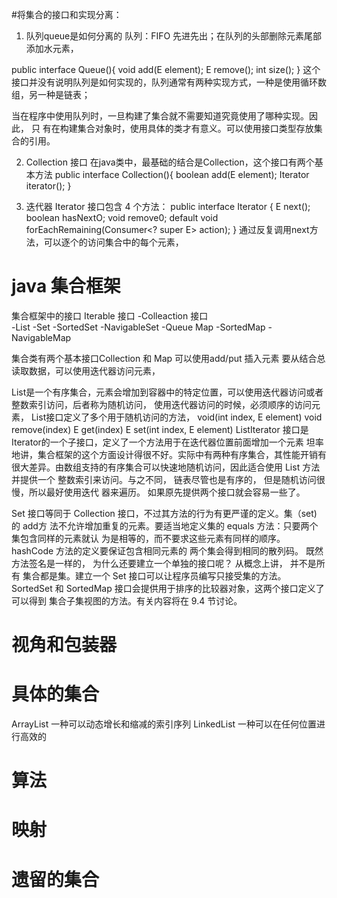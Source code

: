 #将集合的接口和实现分离：
1. 队列queue是如何分离的
队列：FIFO 先进先出；在队列的头部删除元素尾部添加水元素，

public interface Queue<E>(){
    void add(E element);
    E remove();
    int size();
}
这个接口并没有说明队列是如何实现的，队列通常有两种实现方式，一种是使用循环数组，另一种是链表；

当在程序中使用队列时，一旦构建了集合就不需要知道究竟使用了哪种实现。因此， 只
有在构建集合对象时，使用具体的类才有意义。可以使用接口类型存放集合的引用。

2. Collection 接口
在java类中，最基础的结合是Collection，这个接口有两个基本方法
public interface Collection<E>(){
    boolean add(E element);
    Iterator iterator();
}

3. 迭代器
Iterator 接口包含 4 个方法：
public interface Iterator<E>
{
    E next();
    boolean hasNextO;
    void remove0;
    default void forEachRemaining(Consumer<? super E> action);
}
通过反复调用next方法，可以逐个的访问集合中的每个元素，

# java 集合框架
集合框架中的接口
Iterable    接口
    -Colleaction 接口    
        -List
        -Set
            -SortedSet
            -NavigableSet
        -Queue
Map
    -SortedMap
    -NavigableMap



集合类有两个基本接口Collection 和 Map
可以使用add/put 插入元素
要从结合总读取数据，可以使用迭代器访问元素，

List是一个有序集合，元素会增加到容器中的特定位置，可以使用迭代器访问或者整数索引访问，后者称为随机访问，
使用迭代器访问的时候，必须顺序的访问元素，
List接口定义了多个用于随机访问的方法，
void(int index, E element)
void remove(index)
E get(index)
E set(int index, E element)
ListIterator 接口是Iterator的一个子接口，定义了一个方法用于在迭代器位置前面增加一个元素
坦率地讲，集合框架的这个方面设计得很不好。实际中有两种有序集合，其性能开销有
很大差异。由数组支持的有序集合可以快速地随机访问，因此适合使用 List 方法并提供一个
整数索引来访问。与之不同， 链表尽管也是有序的， 但是随机访问很慢，所以最好使用迭代
器来遍历。 如果原先提供两个接口就会容易一些了。


Set 接口等同于 Collection 接口，不过其方法的行为有更严谨的定义。集（set) 的 add方
法不允许增加重复的元素。要适当地定义集的 equals 方法：只要两个集包含同样的元素就认
为是相等的，而不要求这些元素有同样的顺序。 hashCode 方法的定义要保证包含相同元素的
两个集会得到相同的散列码。
既然方法签名是一样的， 为什么还要建立一个单独的接口呢？ 从概念上讲， 并不是所有
集合都是集。建立一个 Set 接口可以让程序员编写只接受集的方法。
SortedSet 和 SortedMap 接口会提供用于排序的比较器对象，这两个接口定义了可以得到
集合子集视图的方法。有关内容将在 9.4 节讨论。


# 视角和包装器

# 具体的集合
ArrayList       一种可以动态增长和缩减的索引序列
LinkedList      一种可以在任何位置进行高效的

# 算法

# 映射

# 遗留的集合